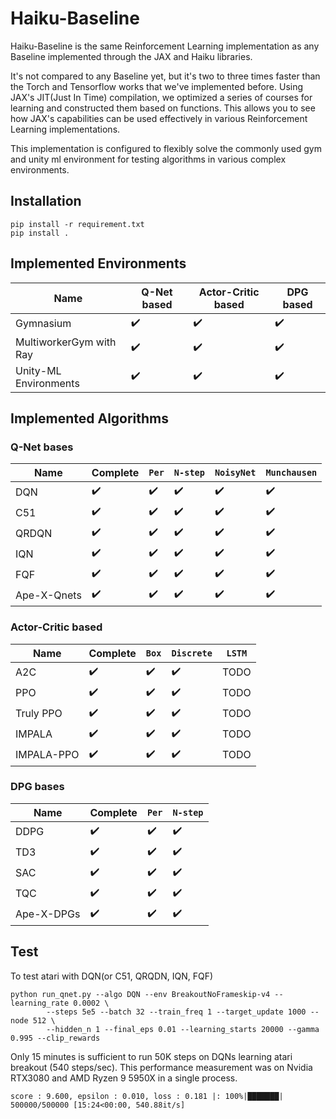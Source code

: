 # Haiku-Baseline

Haiku-Baseline is the same Reinforcement Learning implementation as any Baseline implemented through the JAX and Haiku libraries.

It's not compared to any Baseline yet, but it's two to three times faster than the Torch and Tensorflow works that we've implemented before.
Using JAX's JIT(Just In Time) compilation, we optimized a series of courses for learning and constructed them based on functions. This allows you to see how JAX's capabilities can be used effectively in various Reinforcement Learning implementations.

This implementation is configured to flexibly solve the commonly used gym and unity ml environment for testing algorithms in various complex environments.

## Installation
```
pip install -r requirement.txt
pip install .
```
## Implemented Environments

| **Name**                | **Q-Net based**              | **Actor-Critic based**       | **DPG based**                |
| ----------------------  | ---------------------------- | ---------------------------- | ---------------------------- |
| Gymnasium               | :heavy_check_mark:           | :heavy_check_mark:           | :heavy_check_mark:           |
| MultiworkerGym with Ray | :heavy_check_mark:           | :heavy_check_mark:           | :heavy_check_mark:           |
| Unity-ML Environments   | :heavy_check_mark:           | :heavy_check_mark:           | :heavy_check_mark:           |

## Implemented Algorithms

### Q-Net bases

| **Name**            | **Complete**                 | ```Per```          | ```N-step```       | ```NoisyNet```     | ```Munchausen```   |
| ------------------- | ---------------------------- | ------------------ | ------------------ | ------------------ | ------------------ |
| DQN                 | :heavy_check_mark:           |:heavy_check_mark:  | :heavy_check_mark: | :heavy_check_mark: | :heavy_check_mark: |
| C51                 | :heavy_check_mark:           |:heavy_check_mark:  | :heavy_check_mark: | :heavy_check_mark: | :heavy_check_mark: |
| QRDQN               | :heavy_check_mark:           |:heavy_check_mark:  | :heavy_check_mark: | :heavy_check_mark: | :heavy_check_mark: |
| IQN                 | :heavy_check_mark:           |:heavy_check_mark:  | :heavy_check_mark: | :heavy_check_mark: | :heavy_check_mark: |
| FQF                 | :heavy_check_mark:           |:heavy_check_mark:  | :heavy_check_mark: | :heavy_check_mark: | :heavy_check_mark: |
| Ape-X-Qnets         | :heavy_check_mark:           |:heavy_check_mark:  | :heavy_check_mark: | :heavy_check_mark: | :heavy_check_mark: |

### Actor-Critic based

| **Name**            | **Complete**                 | ```Box```          | ```Discrete```     | ```LSTM```         |
| ------------------- | ---------------------------- | ------------------ | ------------------ | ------------------ |
| A2C                 | :heavy_check_mark: 			 | :heavy_check_mark: | :heavy_check_mark: | TODO               |
| PPO                 | :heavy_check_mark:           | :heavy_check_mark: | :heavy_check_mark: | TODO               |
| Truly PPO           | :heavy_check_mark:           | :heavy_check_mark: | :heavy_check_mark: | TODO               |
| IMPALA              | :heavy_check_mark:           | :heavy_check_mark: | :heavy_check_mark: | TODO               |
| IMPALA-PPO          | :heavy_check_mark:           | :heavy_check_mark: | :heavy_check_mark: | TODO               |

### DPG bases

| **Name**            | **Complete**                 | ```Per```          | ```N-step```       |
| ------------------- | ---------------------------- | ------------------ | ------------------ |
| DDPG                | :heavy_check_mark:           |:heavy_check_mark:  | :heavy_check_mark: |
| TD3                 | :heavy_check_mark:           |:heavy_check_mark:  | :heavy_check_mark: |
| SAC                 | :heavy_check_mark:           |:heavy_check_mark:  | :heavy_check_mark: |
| TQC                 | :heavy_check_mark:           |:heavy_check_mark:  | :heavy_check_mark: |
| Ape-X-DPGs    	  | :heavy_check_mark:           |:heavy_check_mark:  | :heavy_check_mark: |

## Test 

To test atari with DQN(or C51, QRQDN, IQN, FQF)
```
python run_qnet.py --algo DQN --env BreakoutNoFrameskip-v4 --learning_rate 0.0002 \
		--steps 5e5 --batch 32 --train_freq 1 --target_update 1000 --node 512 \
		--hidden_n 1 --final_eps 0.01 --learning_starts 20000 --gamma 0.995 --clip_rewards
```

Only 15 minutes is sufficient to run 50K steps on DQNs learning atari breakout (540 steps/sec). 
This performance measurement was on Nvidia RTX3080 and AMD Ryzen 9 5950X in a single process.
```
score : 9.600, epsilon : 0.010, loss : 0.181 |: 100%|███████| 500000/500000 [15:24<00:00, 540.88it/s]
```